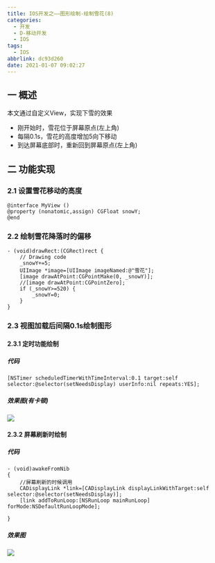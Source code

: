 ```yaml
---
title: IOS开发之——图形绘制-绘制雪花(8)
categories:
  - 开发
  - D-移动开发
  - IOS
tags:
  - IOS
abbrlink: dc93d260
date: 2021-01-07 09:02:27
---
```

## 一 概述

本文通过自定义View，实现下雪的效果

* 刚开始时，雪花位于屏幕原点(左上角)
* 每隔0.1s，雪花的高度增加5向下移动
* 到达屏幕底部时，重新回到屏幕原点(左上角)

<!--more-->

## 二 功能实现

### 2.1 设置雪花移动的高度

```
@interface MyView ()
@property (nonatomic,assign) CGFloat snowY;
@end
```

### 2.2 绘制雪花降落时的偏移

```
- (void)drawRect:(CGRect)rect {
    // Drawing code
    _snowY+=5;
    UIImage *image=[UIImage imageNamed:@"雪花"];
    [image drawAtPoint:CGPointMake(0, _snowY)];
    //[image drawAtPoint:CGPointZero];
    if (_snowY>=520) {
        _snowY=0;
    }
}
```

### 2.3 视图加载后间隔0.1s绘制图形

#### 2.3.1 定时功能绘制

##### 代码

```
[NSTimer scheduledTimerWithTimeInterval:0.1 target:self selector:@selector(setNeedsDisplay) userInfo:nil repeats:YES];
```

##### 效果图(有卡顿)

![][1]

#### 2.3.2 屏幕刷新时绘制
##### 代码

```
- (void)awakeFromNib
{
 	//屏幕刷新的时候调用
	CADisplayLink *link=[CADisplayLink displayLinkWithTarget:self selector:@selector(setNeedsDisplay)];
	[link addToRunLoop:[NSRunLoop mainRunLoop] forMode:NSDefaultRunLoopMode];
       
}
```

##### 效果图
![][2]



[1]:https://raw.githubusercontent.com/PGzxc/CDN/master/blog-ios/ios-draw-snowflake-timer.gif
[2]:https://raw.githubusercontent.com/PGzxc/CDN/master/blog-ios/ios-draw-snowflake-refresh.gif